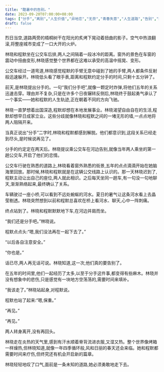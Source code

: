 ```yaml
---
title: "酷暑中的告别。"
date: 2023-09-20T07:00:00+08:00
tags: ["分手","离别","人生价值","异地恋","无奈","青春失意","人生道路","告别","阳光","水边","未来","希望", "Claude"]
draft: false
---
```


烈日当空,道路两旁的梧桐树干在阳光的炙烤下晃动着扭曲的影子。空气中热浪翻滚,将整座城市变成了一口大开的火炉。

林晓和程默坐在公交车后排,两人之间隔着一段冰冷的距离。窗外的景色在车窗的震动中扭曲变形,林晓感觉整个世界都在这难以承受的高温中摇晃、变形。

公交车经过一道弯道,林晓感觉程默的手臂无意中碰到了她的手臂,两人都条件反射般迅速躲开。林晓低头看了眼手表,距离和程默约定分手的时间,只剩十五分钟了。

前天,是林晓提出分手的。一句“我们分手吧”,就像一颗定时炸弹,将他们五年的关系迅速击穿。理由并不复杂,只是在许多个日夜辗转反侧后,林晓终于鼓起勇气承认了一个事实——她和程默的人生轨迹,正在朝着不同的方向飞驰。 

林晓一直梦想着出国深造,程默却想在本地发展事业。林晓渴望自由自在的生活,程默却想早日成家立业。这些分歧就像林晓和程默之间的一堵无形的墙,一点点地将两人阻隔开来。

当真正说出“分手”二字时,林晓和程默都感到解脱。他们都意识到,这段关系已经走到尽头,是时候说再见了。

分手的约定定在两天后。林晓提议乘公交车在河边告别,就像当年两人乘坐的第一趟公交车,开启了他们的恋情。

公交车行驶在熟悉的道路上,林晓看着窗外熟悉的街景,五年的点点滴滴开始在她脑海里回放。那时候,林晓和程默就是在这辆公交线路上认识的。那一天林晓迟到了,程默主动让出自己的座位,两人就此相识。之后每天坐同一趟车,有一句没一句地聊天,渐渐熟络起来,最终确认了关系。

车辆驶过一座小桥,可以看到不远处蜿蜒的河水。夏日的暑气让这条河水看上去晶莹剔透。林晓突然想到以前和程默总喜欢在桥上看河水、聊天,心中一阵刺痛。

终点站到了。林晓和程默默默地下车,在河边并肩而坐。

“我们还是分手吧。”林晓说。

程默点点头:“嗯,我们没法再在一起下去了。”

“以后各自注意安全。”

“你也是。”

话已尽,两人再无话可说。林晓知道,这一次,他们真的要告别了。

在五年的时间里,他们一起经历了太多,以至于分手这件事,都变得有些麻木。林晓并没有想象中的悲伤,只是感觉有一块地方空荡荡的,需要时间来填补。

“我该走了。”林晓站起身,对程默说。

程默也站了起来:“嗯,保重。”

“再见。”

“再见。”

两人转身离开,没有再回头。

林晓走在炎热的天气里,感到有汗水顺着脊背流进衣服,又湿又热。整个世界像烤箱一样燥热,但林晓知道,就像一年四季循环般,风和日丽的春天还会来临。她和程默都需要时间来疗伤,但终究还有机会开启新的篇章。

林晓轻轻地叹了口气,面前是一条未知的道路,她必须勇敢地走下去。